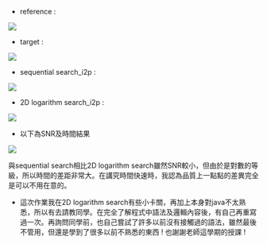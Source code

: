 * reference :

![](https://s1.imgs.cc/img/aaaaaIZi4.jpg?_w=1200)

* target :

![](https://s1.imgs.cc/img/aaaaaIZi0.jpg?_w=1200)

* sequential search_i2p :

![](https://s1.imgs.cc/img/aaaaaIZju.jpg?_w=1200)

* 2D logarithm search_i2p :

![](https://s1.imgs.cc/img/aaaaaIZjv.jpg?_w=1200)

* 以下為SNR及時間結果

![](https://s1.imgs.cc/img/aaaaaIZi1.jpg?_w=1200)

與sequential search相比2D logarithm search雖然SNR較小，但由於是對數的等級，所以時間的差距非常大。在講究時間快速時，我認為品質上一點點的差異完全是可以不用在意的。

* 這次作業我在2D logarithm search有些小卡關，再加上本身對java不太熟悉，所以有去請教同學。在完全了解程式中語法及邏輯內容後，有自己再重寫過一次。再詢問同學前，也自己嘗試了許多以前沒有接觸過的語法，雖然最後不管用，但還是學到了很多以前不熟悉的東西 ! 也謝謝老師這學期的授課 !
